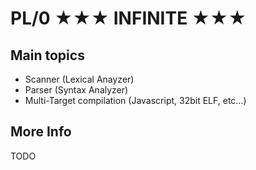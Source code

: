 PL/0 ★★★ INFINITE ★★★
========================

Main topics
-----------

* Scanner (Lexical Anayzer)
* Parser (Syntax Analyzer)
* Multi-Target compilation (Javascript, 32bit ELF, etc...)

More Info
---------

TODO
